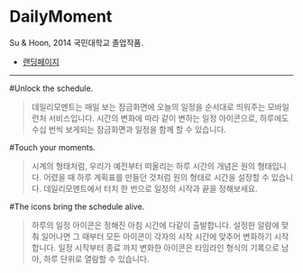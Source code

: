 DailyMoment 
===========
Su & Hoon, 2014 국민대학교 졸업작품.

- [랜딩페이지](http://dailymoment.tk)
--------------
#Unlock the schedule.
>데일리모멘트는 매일 보는 잠금화면에 오늘의 일정을 순서대로 띄워주는 모바일 런처 서비스입니다. 시간의 변화에 따라 같이 변하는 일정 아이콘으로, 하루에도 수십 번씩 보게되는 잠금화면과 일정을 함께 할 수 있습니다.

#Touch your moments.
>시계의 형태처럼, 우리가 예전부터 떠올리는 하루 시간의 개념은 원의 형태입니다. 어렸을 때 하루 계획표를 만들던 것처럼 원의 형태로 시간을 설정할 수 있습니다. 데일리모멘트에서 터치 한 번으로 일정의 시작과 끝을 정해보세요.

#The icons bring the schedule alive.
>하루의 일정 아이콘은 정해진 아침 시간에 다같이 출발합니다. 설정한 알람에 맞춰 일어나면 그 때부터 모든 아이콘이 각자의 시작 시간에 맞추어 변화하기 시작합니다. 일정 시작부터 종료 까지 변화한 아이콘은 타임라인 형식의 기록으로 남아, 하루 단위로 열람할 수 있습니다.
